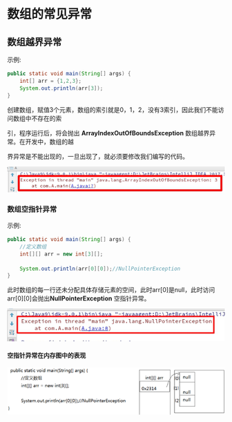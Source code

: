 # 数组的常见异常

## 数组越界异常

示例:

```java
public static void main(String[] args) {
    int[] arr = {1,2,3};
    System.out.println(arr[3]);
}
```

创建数组，赋值3个元素，数组的索引就是0，1，2，没有3索引，因此我们不能访问数组中不存在的索

引，程序运行后，将会抛出 **ArrayIndexOutOfBoundsException**  数组越界异常。在开发中，数组的越

界异常是不能出现的，一旦出现了，就必须要修改我们编写的代码。

![image.png](_images/1599106396665-11525958-e292-4210-a6c3-86d84b08eb0f.png)

### 数组空指针异常

示例:

```java
public static void main(String[] args) {
    //定义数组
    int[][] arr = new int[3][];

    System.out.println(arr[0][0]);//NullPointerException
}
```

此时数组的每一行还未分配具体存储元素的空间，此时arr[0]是null，此时访问arr[0][0]会抛出**NullPointerException**  空指针异常。

![image.png](_images/1599106487089-d1c4d5a0-88db-491d-aa6a-8b38a86f6859.png)

#### 空指针异常在内存图中的表现

![image.png](_images/1599106517115-f22eae79-b667-4d19-98e3-66e2e42f3af9.png)
